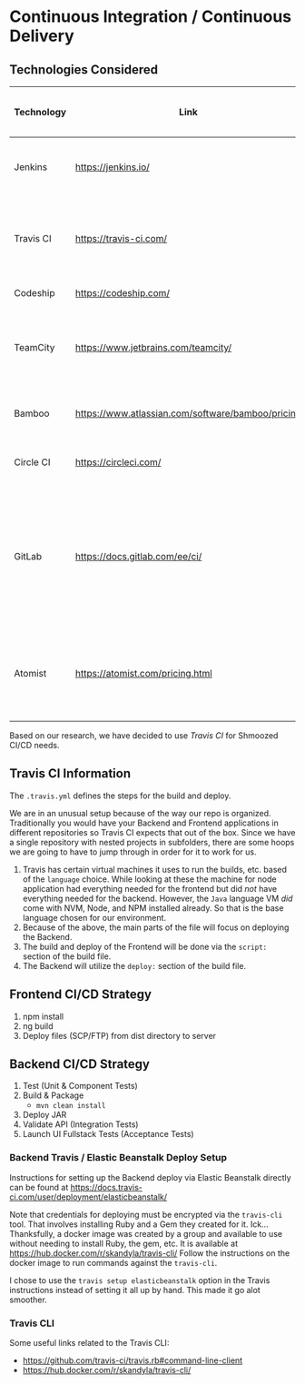 # Continuous Integration / Continuous Delivery

## Technologies Considered
| Technology | Link | Free? | Self-hosted / Cloud | Notes |
|------------|-------------------------------------|-------------------------------------------------------------------------|---------------------|-----------------------------------------------------------------------------------------------------------|
| Jenkins | https://jenkins.io/ | Yes | Self-hosted | Market leader for open-source CI/CD. |
| Travis CI | https://travis-ci.com/ | GitHub Student Pack (Free $69/month) OR First 100 builds normal account | Cloud |  |
| Codeship | https://codeship.com/ | Yes, 100 builds/month | Cloud |  |
| TeamCity | https://www.jetbrains.com/teamcity/ | Yes | Self-hosted | Same company who make IntelliJ, Docker image available |
| Bamboo | https://www.atlassian.com/software/bamboo/pricing | $10 | Self-hosted | Same company who make JIRA |
| Circle CI | https://circleci.com/ | Yes, 1 "container" 1000 build minutes/month | Cloud |  |
| GitLab | https://docs.gitlab.com/ee/ci/ | Yes(ish) | Cloud | Alternative to GitHub for Git repo hosting. Has built in CI/CD tools. Some of which are free, others not. |
| Atomist | https://atomist.com/pricing.html | No (possibly send email for free license?) | Cloud | Cloud-native, very new project. Seems like steep learning curve. |

Based on our research, we have decided to use *Travis CI* for Shmoozed CI/CD needs.

## Travis CI Information

The `.travis.yml` defines the steps for the build and deploy. 

We are in an unusual setup because of the way our repo is organized. Traditionally you would have your Backend and Frontend applications in 
different repositories so Travis CI expects that out of the box. Since we have a single repository with nested projects in subfolders, there 
are some hoops we are going to have to jump through in order for it to work for us. 

1. Travis has certain virtual machines it uses to run the builds, etc. based of the `language` choice. While looking at these the machine for node application had everything needed for the frontend but did _not_ have everything needed for the backend. However, the `Java` language VM _did_ come with NVM, Node, and NPM installed already. So that is the base language chosen for our environment.
2. Because of the above, the main parts of the file will focus on deploying the Backend.
3. The build and deploy of the Frontend will be done via the `script:` section of the build file.
4. The Backend will utilize the `deploy:` section of the build file.


## Frontend CI/CD Strategy

1. npm install
2. ng build
3. Deploy files (SCP/FTP) from dist directory to server

## Backend CI/CD Strategy

1. Test (Unit & Component Tests)
2. Build & Package 
   * `mvn clean install`
2. Deploy JAR
3. Validate API (Integration Tests)
4. Launch UI Fullstack Tests (Acceptance Tests)

### Backend Travis / Elastic Beanstalk Deploy Setup

Instructions for setting up the Backend deploy via Elastic Beanstalk directly can be found at https://docs.travis-ci.com/user/deployment/elasticbeanstalk/

Note that credentials for deploying must be encrypted via the `travis-cli` tool. That involves installing Ruby and a Gem they created for it. Ick...
Thanksfully, a docker image was created by a group and available to use without needing to install Ruby, the gem, etc. It is available at 
https://hub.docker.com/r/skandyla/travis-cli/ Follow the instructions on the docker image to run commands against the `travis-cli`.

I chose to use the `travis setup elasticbeanstalk` option in the Travis instructions instead of setting it all up by hand. This made it go alot smoother.

### Travis CLI

Some useful links related to the Travis CLI:
* https://github.com/travis-ci/travis.rb#command-line-client
* https://hub.docker.com/r/skandyla/travis-cli/

